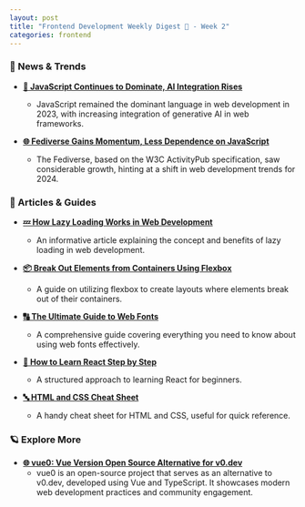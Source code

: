```yaml
---
layout: post
title: "Frontend Development Weekly Digest 🗻 - Week 2"
categories: frontend
---
```


### 🌟 News & Trends

- [**🔗 JavaScript Continues to Dominate, AI Integration Rises**](https://thenewstack.io/web-development-in-2023-javascript-still-rules-ai-emerges/)
    - JavaScript remained the dominant language in web development in 2023, with increasing integration of generative AI in web frameworks.

- [**🌐 Fediverse Gains Momentum, Less Dependence on JavaScript**](https://thenewstack.io/web-dev-2024-fediverse-ramps-up-more-ai-less-javascript/)
    - The Fediverse, based on the W3C ActivityPub specification, saw considerable growth, hinting at a shift in web development trends for 2024.

### 📝 Articles & Guides

- [**💤 How Lazy Loading Works in Web Development**](https://www.freecodecamp.org/news/how-lazy-loading-works-in-web-development/)
    - An informative article explaining the concept and benefits of lazy loading in web development.

- [**📦 Break Out Elements from Containers Using Flexbox**](https://www.freecodecamp.org/news/break-out-elements-from-containers-using-flexbox/?ref=dailydev)
    - A guide on utilizing flexbox to create layouts where elements break out of their containers.

- [**🔠 The Ultimate Guide to Web Fonts**](https://www.litmus.com/blog/the-ultimate-guide-to-web-fonts)
    - A comprehensive guide covering everything you need to know about using web fonts effectively.

- [**📘 How to Learn React Step by Step**](https://www.freecodecamp.org/news/how-to-learn-react-step-by-step/)
    - A structured approach to learning React for beginners.

- [**🔤 HTML and CSS Cheat Sheet**](https://htmlcheatsheet.com/css/)
    - A handy cheat sheet for HTML and CSS, useful for quick reference.

### 🪐 Explore More

- [**🌐 vue0: Vue Version Open Source Alternative for v0.dev**](https://github.com/zernonia/vue0)
    - vue0 is an open-source project that serves as an alternative to v0.dev, developed using Vue and TypeScript. It showcases modern web development practices and community engagement.
